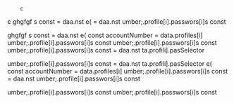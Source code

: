 
        c

є
ghgfgf
s const 
= daa.nst e(
= daa.nst 
umber;.profile[i].passwors[i]s const 

ghgfgf
s const 
= daa.nst e(
        const accountNumber = data.profiles[i]
umber;.profile[i].passwors[i]s const 
umber;.profile[i].passwors[i]s const 
umber;.profile[i].passwors[i]s const 
= daa.nst 
ta.profili].pasSelector


umber;.profile[i].passwors[i]s const 
= daa.nst 
ta.profili].pasSelector
e(
        const accountNumber = data.profiles[i]
umber;.profile[i].passwors[i]s const 
= daa.nst 
umber;.profile[i].passwors[i]s const 

umber;.profile[i].passwors[i]s const 
umber;.profile[i].passwors[i]s const 
